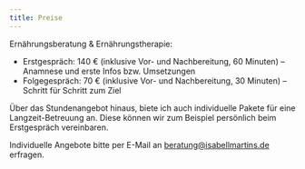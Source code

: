 ```yaml
---
title: Preise
---
```

Ernährungsberatung & Ernährungstherapie: 

* Erstgespräch: 140 € (inklusive Vor- und Nachbereitung, 60 Minuten) – Anamnese und erste Infos bzw. Umsetzungen
* Folgegespräch: 70 € (inklusive Vor- und Nachbereitung, 30 Minuten) – Schritt für Schritt zum Ziel

Über das Stundenangebot hinaus, biete ich auch individuelle Pakete für eine Langzeit-Betreuung an. Diese können wir zum Beispiel persönlich beim Erstgespräch vereinbaren.

Individuelle Angebote bitte per E-Mail an [beratung@isabellmartins.de](mailto:beratung@isabellmartins.de) erfragen.